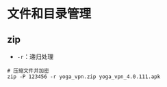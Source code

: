 # 文件和目录管理

## zip

- `-r`：递归处理

```
# 压缩文件并加密
zip -P 123456 -r yoga_vpn.zip yoga_vpn_4.0.111.apk
```
